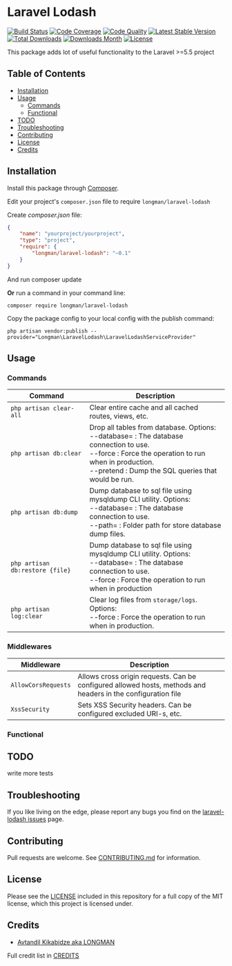# Laravel Lodash

[![Build Status](https://img.shields.io/travis/akalongman/laravel-lodash/master.svg?style=flat-square)](https://travis-ci.org/akalongman/laravel-lodash)
[![Code Coverage](https://img.shields.io/scrutinizer/coverage/g/akalongman/laravel-lodash.svg?style=flat-square)](https://scrutinizer-ci.com/g/akalongman/laravel-lodash/?branch=master)
[![Code Quality](https://img.shields.io/scrutinizer/g/akalongman/laravel-lodash.svg?style=flat-square)](https://scrutinizer-ci.com/g/akalongman/laravel-lodash/?branch=master)
[![Latest Stable Version](https://img.shields.io/github/release/akalongman/laravel-lodash.svg?style=flat-square)](https://github.com/akalongman/laravel-lodash/releases)
[![Total Downloads](https://img.shields.io/packagist/dt/Longman/laravel-lodash.svg)](https://packagist.org/packages/longman/laravel-lodash)
[![Downloads Month](https://img.shields.io/packagist/dm/Longman/laravel-lodash.svg)](https://packagist.org/packages/longman/laravel-lodash)
[![License](https://img.shields.io/badge/license-MIT-brightgreen.svg?style=flat-square)](LICENSE.md)

This package adds lot of useful functionality to the Laravel >=5.5 project

## Table of Contents
- [Installation](#installation)
- [Usage](#usage)
    - [Commands](#commands)
    - [Functional](#functional)
- [TODO](#todo)
- [Troubleshooting](#troubleshooting)
- [Contributing](#contributing)
- [License](#license)
- [Credits](#credits)

## Installation

Install this package through [Composer](https://getcomposer.org/).

Edit your project's `composer.json` file to require `longman/laravel-lodash`

Create *composer.json* file:
```json
{
    "name": "yourproject/yourproject",
    "type": "project",
    "require": {
        "longman/laravel-lodash": "~0.1"
    }
}
```
And run composer update

**Or** run a command in your command line:

    composer require longman/laravel-lodash

Copy the package config to your local config with the publish command:

    php artisan vendor:publish --provider="Longman\LaravelLodash\LaravelLodashServiceProvider"


## Usage

### Commands

Command  | Description
------------- | -------------
`php artisan clear-all`  |  Clear entire cache and all cached routes, views, etc.
`php artisan db:clear`  |  Drop all tables from database. Options:<br/>--database= : The database connection to use.<br/>--force : Force the operation to run when in production.<br/>--pretend : Dump the SQL queries that would be run.
`php artisan db:dump`  |  Dump database to sql file using mysqldump CLI utility. Options:<br/>--database= : The database connection to use.<br/>--path= : Folder path for store database dump files.
`php artisan db:restore {file}`  |  Dump database to sql file using mysqldump CLI utility. Options:<br/>--database= : The database connection to use.<br/>--force : Force the operation to run when in production
`php artisan log:clear`  |  Clear log files from `storage/logs`. Options:<br/>--force : Force the operation to run when in production.


### Middlewares

Middleware  | Description
------------- | -------------
`AllowCorsRequests`  |  Allows cross origin requests. Can be configured allowed hosts, methods and headers in the configuration file
`XssSecurity`  |  Sets XSS Security headers. Can be configured excluded URI-s, etc.


### Functional



## TODO

write more tests

## Troubleshooting

If you like living on the edge, please report any bugs you find on the
[laravel-lodash issues](https://github.com/akalongman/laravel-lodash/issues) page.

## Contributing

Pull requests are welcome.
See [CONTRIBUTING.md](CONTRIBUTING.md) for information.

## License

Please see the [LICENSE](LICENSE.md) included in this repository for a full copy of the MIT license,
which this project is licensed under.

## Credits

- [Avtandil Kikabidze aka LONGMAN](https://github.com/akalongman)

Full credit list in [CREDITS](CREDITS)
